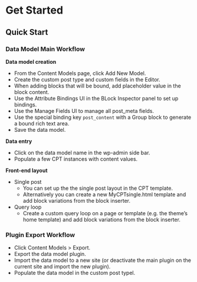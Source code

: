 
# Get Started

## Quick Start

### Data Model Main Workflow

**Data model creation**

* From the Content Models page, click Add New Model.
* Create the custom post type and custom fields in the Editor.
* When adding blocks that will be bound, add placeholder value in the block content.
* Use the Attribute Bindings UI in the BLock Inspector panel to set up bindings.
* Use the Manage Fields UI to manage all post_meta fields.
* Use the special binding key `post_content` with a Group block to generate a bound rich text area.
* Save the data model.


**Data entry**

* Click on the data model name in the wp-admin side bar.
* Populate a few CPT instances with content values.

**Front-end layout**

* Single post
  * You can set up the the single post layout in the CPT template.
  * Alternatively you can create a new MyCPTsingle.html template and add block variations from the block inserter.
* Query loop
  * Create a custom query loop on a page or template (e.g. the theme’s home template) and add block variations from the block inserter.

### Plugin Export Workflow

* Click Content Models > Export.
* Export the data model plugin.
* Import the data model to a new site (or deactivate the main plugin on the current site and import the new plugin).
* Populate the data model in the custom post typel.
  
